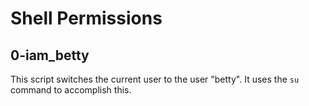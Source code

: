 # Shell Permissions

## 0-iam_betty

This script switches the current user to the user "betty". It uses the `su` command to accomplish this.
